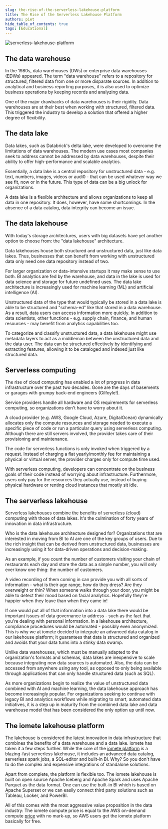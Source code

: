 ```yaml
---
slug: the-rise-of-the-serverless-lakehouse-platform
title: The Rise of the Serverless Lakehouse Platform
authors: piet
hide_table_of_contents: true
tags: [Educational]
---
```


<head>
  <title>The Rise of the Serverless Lakehouse Platform | iomete blog</title>
  <meta name="robots" content="noindex, nofollow" />
  <meta name="googlebot" content="noindex"/>
</head>

![serverless-lakehouse-platform](/blog/2022-08-04-serverless-lakehouse-platform/serverless-lakehouse-platform.png)

<!-- truncate -->

## The data warehouse
In the 1980s, data warehouses (DWs) or enterprise data warehouses (EDWs) appeared. The term "data warehouse" refers to a repository for structured, filtered data from one or more disparate sources. In addition to analytical and business reporting purposes, it is also used to optimize business operations by keeping records and analyzing data.

One of the major drawbacks of data warehouses is their rigidity. Data warehouses are at their best when working with structured, filtered data. This triggered the industry to develop a solution that offered a higher degree of flexibility.

## The data lake
Data lakes, such as Databrick's delta lake, were developed to overcome the limitations of data warehouses. The modern use cases most companies seek to address cannot be addressed by data warehouses, despite their ability to offer high-performance and scalable analytics.

Essentially, a data lake is a central repository for unstructured data - e.g. text, numbers, images, videos or audi0 - that can be used whatever way we see fit, now or in the future. This type of data can be a big unlock for organizations.

A data lake is a flexible architecture and allows organizations to keep all data in one repository. It does, however, have some shortcomings. In the absence of a data catalog, data integrity can become an issue.

## The data lakehouse
With today's storage architectures, users with big datasets have yet another option to choose from: the "data lakehouse" architecture.

Data lakehouses house both structured and unstructured data, just like data lakes. Thus, businesses that can benefit from working with unstructured data only need one data repository instead of two.

For larger organization or data-intensive startups it may make sense to use both. BI analytics are fed by the warehouse, and data in the lake is used for data science and storage for future undefined uses. The data lake architecture is increasingly used for machine learning (ML) and artificial intelligence (AI).

Unstructured data of the type that would typically be stored in a data lake is able to be structured and "schema-ed" like that stored in a data warehouse. As a result, data users can access information more quickly. In addition to data scientists, other functions - e.g. supply chain, finance, and human resources - may benefit from analytics capabilities too.

To categorize and classify unstructured data, a data lakehouse might use metadata layers to act as a middleman between the unstructured data and the data user. The data can be structured effectively by identifying and extracting features, allowing it to be cataloged and indexed just like structured data.

## Serverless computing
The rise of cloud computing has enabled a lot of progress in data infrastructure over the past two decades. Gone are the days of basements or garages with grumpy back-end engineers (Gilfoyle!).

Service providers handle all hardware and OS requirements for serverless computing, so organizations don't have to worry about it.

A cloud provider (e.g. AWS, Google Cloud, Azure, DigitalOcean) dynamically allocates only the compute resources and storage needed to execute a specific piece of code or run a particular query using serverless computing. Although there are still servers involved, the provider takes care of their provisioning and maintenance.

The code for serverless functions is only invoked when triggered by a request. Instead of charging a flat yearly/monthly fee for maintaining a physical or virtual server, the provider charges only for compute time used.

With serverless computing, developers can concentrate on the business goals of their code instead of worrying about infrastructure. Furthermore, users only pay for the resources they actually use, instead of buying physical hardware or renting cloud instances that mostly sit idle.

## The serverless lakehouse
Serverless lakehouses combine the benefits of serverless (cloud) computing with those of data lakes. It's the culmination of forty years of innovation in data infrastructure.

Who is the data lakehouse architecture designed for? Organizations that are interested in moving from BI to AI are one of the key groups of users. Due to the rich insight that can be derived from unstructured data, businesses are increasingly using it for data-driven operations and decision-making.

As an example, if you count the number of customers visiting your chain of restaurants each day and store the data as a simple number, you will only ever know one thing: the number of customers.

A video recording of them coming in can provide you with all sorts of information - what is their age range, how do they dress? Are they overweight or thin? When someone walks through your door, you might be able to detect their mood based on facial analytics. Hopefully they're happier when they leave than when they came in!

If one would put all of that information into a data lake there would be important issues of data governance to address - such as the fact that you're dealing with personal information. In a lakehouse architecture, compliance procedures would be automated - possibly even anonymized. This is why we at iomete decided to integrate an advanced data catalog in our lakehouse platform; it guarantees that data is structured and organized and avoids that your data turns into a stinky data swamp.

Unlike data warehouses, which must be manually adapted to the organization's formats and schemas, data lakes are inexpensive to scale because integrating new data sources is automated. Also, the data can be accessed from anywhere using any tool, as opposed to only being available through applications that can only handle structured data (such as SQL).

As more organizations begin to realize the value of unstructured data combined with AI and machine learning, the data lakehouse approach has become increasingly popular. For organizations seeking to continue with legacy BI and analytics workflows while migrating to smart, automated data initiatives, it is a step up in maturity from the combined data lake and data warehouse model that has been considered the only option up until now.

## The iomete lakehouse platform
The lakehouse is considered the latest innovation in data infrastructure that combines the benefits of a data warehouse and a data lake. iomete has taken it a few steps further. While the core of the [iomete platform](https://iomete.com/#platform) is a blazing-fast serverless lakehouse, it includes an advanced data catalog, serverless spark jobs, a SQL-editor and built-in BI. Why? So you don't have to do the complex and expensive integrations of standalone solutions.

Apart from complete, the platform is flexible too. The iomete lakehouse is built on open source Apache Iceberg and Apache Spark and uses Apache Parquet as the data format. One can use the built-in BI which is based on Apache Superset or we can easily connect third party solutions such as Tableau, Looker, and PowerBI.

All of this comes with the most aggressive value proposition in the data industry: The iomete compute price is equal to the AWS on-demand compute [price](https://iomete.com/pricing) with no mark-up, so AWS users get the iomete platform basically for free.